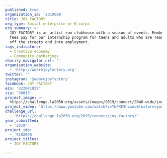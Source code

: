 ```yaml
---
published: true
organization_id: '2019098'
title: JOY FACTORY
org_type: Social enterprise or B-corps
org_summary: >-
  JOY FACTORY is an artist run clubhouse with a season of events. Membership
  fees pay for our internship program for teens and adults who are ready to get
  off the streets and into employment.
tags_indicators:
  - Creative economy
  - Community gatherings
charity_navigator_url: ''
organization_website:
  - 'http://wearejoyfactory.org'
twitter: ''
instagram: '@wearejoyfactory'
facebook: JOY FACTORY
ein: '822041829'
zip: '90013'
project_image: >-
  https://challenge.la2050.org/assets/images/2019/connect/2048-wide/joy-factory.jpg
project_video: 'https://www.youtube.com/watch?v=YbPXFShzxno&feature=youtu.be'
challenge_url:
  - 'https://challenge.la2050.org/2019/connect/joy-factory/'
year_submitted:
  - '2019'
project_ids:
  - '9102098'
project_titles:
  - JOY FACTORY

---
```

